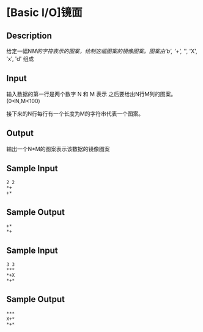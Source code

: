 # [Basic I/O]镜面

## Description

给定一幅N*M的字符表示的图案，绘制这幅图案的镜像图案。图案由'b', '+', '*', 'X', 'x', 'd' 组成

## Input

输入数据的第一行是两个数字 N 和 M 表示 之后要给出N行M列的图案。(0<N,M<100)

接下来的N行每行有一个长度为M的字符串代表一个图案。

## Output

输出一个N*M的图案表示该数据的镜像图案

## Sample Input
```
2 2
*+
+*
```
## Sample Output
```
+*
*+
```

## Sample Input
```
3 3
***
*+X
*+*
```

## Sample Output
```
***
X+*
*+*
```